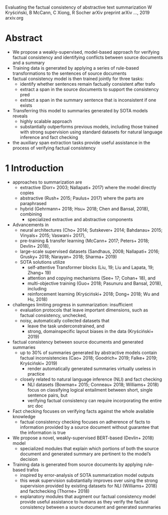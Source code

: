 Evaluating the factual consistency of abstractive text summarization
W Kryściński, B McCann, C Xiong, R Socher
arXiv preprint arXiv …, 2019 arxiv.org

# Abstract

* We propose a weakly-supervised, model-based approach for verifying factual
  consistency and identifying conflicts between source documents and a summary
* Training data is generated by applying a series of rule-based
  transformations to the sentences of source documents
* factual consistency model is then trained jointly for three tasks:
  * identify whether sentences remain factually consistent after trafo
  * extract a span in the source documents to support the consistency pred
  * extract a span in the summary sentence that is inconsistent if one exists
* Transferring this model to summaries generated by SOTA models reveals
  * highly scalable approach
  * substantially outperforms previous models,
    including those trained with strong supervision
    using standard datasets for natural language inference and fact checking
* the auxiliary span extraction tasks provide useful assistance
  in the process of verifying factual consistency

# 1 Introduction

* approaches to summarization are
  * extractive (Dorr+ 2003; Nallapati+ 2017) where the model directly copies
  * abstractive (Rush+ 2015; Paulus+ 2017) where the parts are paraphrased
  * hybrid (Gehrmann+ 2018; Hsu+ 2018; Chen and Bansal, 2018), combining
    * specialized extractive and abstractive components
* Advancements in
  * neural architectures (Cho+ 2014; Sutskever+ 2014; Bahdanau+ 2015;
    Vinyals+ 2015; Vaswani+ 2017),
  * pre-training & transfer learning (McCann+ 2017; Peters+ 2018; Devlin+ 2018),
  * large-scale supervised datasets
    (Sandhaus, 2008; Nallapati+ 2016; Grusky+ 2018; Narayan+ 2018; Sharma+ 2019)
  * SOTA solutions utilize
    * self-attentive Transformer blocks (Liu, 19; Liu and Lapata, 19; Zhang+ 19)
    * attention and copying mechanisms (See+ 17; Cohan+ 18), and
    * multi-objective training (Guo+ 2018; Pasunuru and Bansal, 2018), including
    * reinforcement learning (Kryściński+ 2018; Dong+ 2018; Wu and Hu, 2018)
* challenges limiting progress in summarization: insufficient
  * evaluation protocols that leave
    important dimensions, such as factual consistency, unchecked,
  * noisy, automatically collected datasets that
    * leave the task underconstrained, and
    * strong, domainspecific layout biases in the data (Kryściński+ 2019)
* factual consistency between source documents and generated summaries
  * up to 30% of summaries generated by abstractive models contain factual
    inconsistencies (Cao+ 2018; Goodrich+ 2019; Falke+ 2019; Kryściński+ 2019)
    * render automatically generated summaries virtually useless in practice
  * closely related to natural language inference (NLI) and fact checking
    * NLI datasets (Bowman+ 2015; Conneau+ 2018; Williams+ 2018) focus on
      classifying logical entailment between short, single sentence pairs, but
    * verifying factual consistency can require incorporating the entire src doc
* Fact checking focuses on verifying facts against the whole available knowledge
  * factual consistency checking focuses on adherence of facts to information
    provided by a source document without guarantee that the information is
    true
* We propose a novel, weakly-supervised BERT-based (Devlin+ 2018) model
  * specialized modules that explain which portions of both the source document
    and generated summary are pertinent to the model’s decision
* Training data is generated from source documents by applying rule-based trafos
  * inspired by error-analysis of SOTA summarization model outputs
  * this weak supervision substantially improves over using
    the strong supervision provided by existing datasets
    for NLI (Williams+ 2018) and factchecking (Thorne+ 2018)
  * explanatory modules that augment our factual consistency model provide
    useful assistance to humans as they verify the factual consistency between a
    source document and generated summaries
